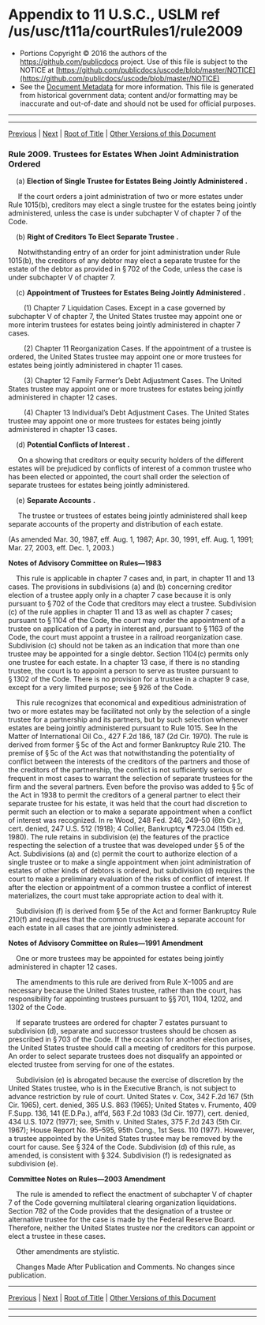 ---
---

# Appendix to 11 U.S.C., USLM ref /us/usc/t11a/courtRules1/rule2009

* Portions Copyright © 2016 the authors of the https://github.com/publicdocs project.
  Use of this file is subject to the NOTICE at [https://github.com/publicdocs/uscode/blob/master/NOTICE](https://github.com/publicdocs/uscode/blob/master/NOTICE)
* See the [Document Metadata](././../../../..//README.md) for more information.
  This file is generated from historical government data; content and/or formatting may be inaccurate and out-of-date and should not be used for official purposes.

----------
----------

[Previous](./../../../..//us/usc/t11a/courtRules1/m__us_usc_t11a_courtRules1_rule2008.md) | [Next](./../../../..//us/usc/t11a/courtRules1/m__us_usc_t11a_courtRules1_rule2010.md) | [Root of Title](./../../../../) | [Other Versions of this Document](https://publicdocs.github.io/go/links?ns=uslm&ref=%2Fus%2Fusc%2Ft11a%2FcourtRules1%2Frule2009)

### Rule 2009. Trustees for Estates When Joint Administration Ordered

    (a)  __Election of Single Trustee for Estates Being Jointly Administered__  __.__ 

     If the court orders a joint administration of two or more estates under Rule 1015(b), creditors may elect a single trustee for the estates being jointly administered, unless the case is under subchapter V of chapter 7 of the Code.

    (b)  __Right of Creditors To Elect Separate Trustee__  __.__ 

     Notwithstanding entry of an order for joint administration under Rule 1015(b), the creditors of any debtor may elect a separate trustee for the estate of the debtor as provided in § 702 of the Code, unless the case is under subchapter V of chapter 7.

    (c)  __Appointment of Trustees for Estates Being Jointly Administered__  __.__ 

        (1) Chapter 7 Liquidation Cases. Except in a case governed by subchapter V of chapter 7, the United States trustee may appoint one or more interim trustees for estates being jointly administered in chapter 7 cases.

        (2) Chapter 11 Reorganization Cases. If the appointment of a trustee is ordered, the United States trustee may appoint one or more trustees for estates being jointly administered in chapter 11 cases.

        (3) Chapter 12 Family Farmer’s Debt Adjustment Cases. The United States trustee may appoint one or more trustees for estates being jointly administered in chapter 12 cases.

        (4) Chapter 13 Individual’s Debt Adjustment Cases. The United States trustee may appoint one or more trustees for estates being jointly administered in chapter 13 cases.

    (d)  __Potential Conflicts of Interest__  __.__ 

     On a showing that creditors or equity security holders of the different estates will be prejudiced by conflicts of interest of a common trustee who has been elected or appointed, the court shall order the selection of separate trustees for estates being jointly administered.

    (e)  __Separate Accounts__  __.__ 

     The trustee or trustees of estates being jointly administered shall keep separate accounts of the property and distribution of each estate.

(As amended Mar. 30, 1987, eff. Aug. 1, 1987; Apr. 30, 1991, eff. Aug. 1, 1991; Mar. 27, 2003, eff. Dec. 1, 2003.)

 __Notes of Advisory Committee on Rules—1983__ 

    This rule is applicable in chapter 7 cases and, in part, in chapter 11 and 13 cases. The provisions in subdivisions (a) and (b) concerning creditor election of a trustee apply only in a chapter 7 case because it is only pursuant to § 702 of the Code that creditors may elect a trustee. Subdivision (c) of the rule applies in chapter 11 and 13 as well as chapter 7 cases; pursuant to § 1104 of the Code, the court may order the appointment of a trustee on application of a party in interest and, pursuant to § 1163 of the Code, the court must appoint a trustee in a railroad reorganization case. Subdivision (c) should not be taken as an indication that more than one trustee may be appointed for a single debtor. Section 1104(c) permits only one trustee for each estate. In a chapter 13 case, if there is no standing trustee, the court is to appoint a person to serve as trustee pursuant to § 1302 of the Code. There is no provision for a trustee in a chapter 9 case, except for a very limited purpose; see § 926 of the Code.

    This rule recognizes that economical and expeditious administration of two or more estates may be facilitated not only by the selection of a single trustee for a partnership and its partners, but by such selection whenever estates are being jointly administered pursuant to Rule 1015. See In the Matter of International Oil Co., 427 F.2d 186, 187 (2d Cir. 1970). The rule is derived from former § 5c of the Act and former Bankruptcy Rule 210. The premise of § 5c of the Act was that notwithstanding the potentiality of conflict between the interests of the creditors of the partners and those of the creditors of the partnership, the conflict is not sufficiently serious or frequent in most cases to warrant the selection of separate trustees for the firm and the several partners. Even before the proviso was added to § 5c of the Act in 1938 to permit the creditors of a general partner to elect their separate trustee for his estate, it was held that the court had discretion to permit such an election or to make a separate appointment when a conflict of interest was recognized. In re Wood, 248 Fed. 246, 249–50 (6th Cir.), cert. denied, 247 U.S. 512 (1918); 4 Collier, Bankruptcy ¶ 723.04 (15th ed. 1980). The rule retains in subdivision (e) the features of the practice respecting the selection of a trustee that was developed under § 5 of the Act. Subdivisions (a) and (c) permit the court to authorize election of a single trustee or to make a single appointment when joint administration of estates of other kinds of debtors is ordered, but subdivision (d) requires the court to make a preliminary evaluation of the risks of conflict of interest. If after the election or appointment of a common trustee a conflict of interest materializes, the court must take appropriate action to deal with it.

    Subdivision (f) is derived from § 5e of the Act and former Bankruptcy Rule 210(f) and requires that the common trustee keep a separate account for each estate in all cases that are jointly administered.

 __Notes of Advisory Committee on Rules—1991 Amendment__ 

    One or more trustees may be appointed for estates being jointly administered in chapter 12 cases.

    The amendments to this rule are derived from Rule X–1005 and are necessary because the United States trustee, rather than the court, has responsibility for appointing trustees pursuant to §§ 701, 1104, 1202, and 1302 of the Code.

    If separate trustees are ordered for chapter 7 estates pursuant to subdivision (d), separate and successor trustees should be chosen as prescribed in § 703 of the Code. If the occasion for another election arises, the United States trustee should call a meeting of creditors for this purpose. An order to select separate trustees does not disqualify an appointed or elected trustee from serving for one of the estates.

    Subdivision (e) is abrogated because the exercise of discretion by the United States trustee, who is in the Executive Branch, is not subject to advance restriction by rule of court. United States v. Cox, 342 F.2d 167 (5th Cir. 1965), cert. denied, 365 U.S. 863 (1965); United States v. Frumento, 409 F.Supp. 136, 141 (E.D.Pa.), aff’d, 563 F.2d 1083 (3d Cir. 1977), cert. denied, 434 U.S. 1072 (1977); see, Smith v. United States, 375 F.2d 243 (5th Cir. 1967); House Report No. 95–595, 95th Cong., 1st Sess. 110 (1977). However, a trustee appointed by the United States trustee may be removed by the court for cause. See § 324 of the Code. Subdivision (d) of this rule, as amended, is consistent with § 324. Subdivision (f) is redesignated as subdivision (e).

 __Committee Notes on Rules—2003 Amendment__ 

    The rule is amended to reflect the enactment of subchapter V of chapter 7 of the Code governing multilateral clearing organization liquidations. Section 782 of the Code provides that the designation of a trustee or alternative trustee for the case is made by the Federal Reserve Board. Therefore, neither the United States trustee nor the creditors can appoint or elect a trustee in these cases.

    Other amendments are stylistic.

    Changes Made After Publication and Comments. No changes since publication.

----------

[Previous](./../../../..//us/usc/t11a/courtRules1/m__us_usc_t11a_courtRules1_rule2008.md) | [Next](./../../../..//us/usc/t11a/courtRules1/m__us_usc_t11a_courtRules1_rule2010.md) | [Root of Title](./../../../../) | [Other Versions of this Document](https://publicdocs.github.io/go/links?ns=uslm&ref=%2Fus%2Fusc%2Ft11a%2FcourtRules1%2Frule2009)

----------
----------



